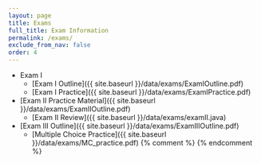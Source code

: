 ```yaml
---
layout: page
title: Exams 
full_title: Exam Information
permalink: /exams/
exclude_from_nav: false 
order: 4
---
```

* Exam I
    * [Exam I Outline]({{ site.baseurl }}/data/exams/ExamIOutline.pdf)
    * [Exam I Practice]({{ site.baseurl }}/data/exams/ExamIPractice.pdf)
* [Exam II Practice Material]({{ site.baseurl }}/data/exams/ExamIIOutline.pdf)
    * [Exam II Review]({{ site.baseurl }}/data/exams/examII.java)
* [Exam III Outline]({{ site.baseurl }}/data/exams/ExamIIIOutline.pdf)
    * [Multiple Choice Practice]({{ site.baseurl }}/data/exams/MC_practice.pdf)
{% comment %}
{% endcomment %}

